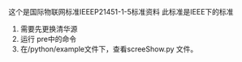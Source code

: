 这个是国际物联网标准IEEEP21451-1-5标准资料
此标准是IEEE下的标准

1. 需要先更换清华源
2. 运行 pre中的命令
3. 在/python/example文件下，查看screeShow.py 文件。
